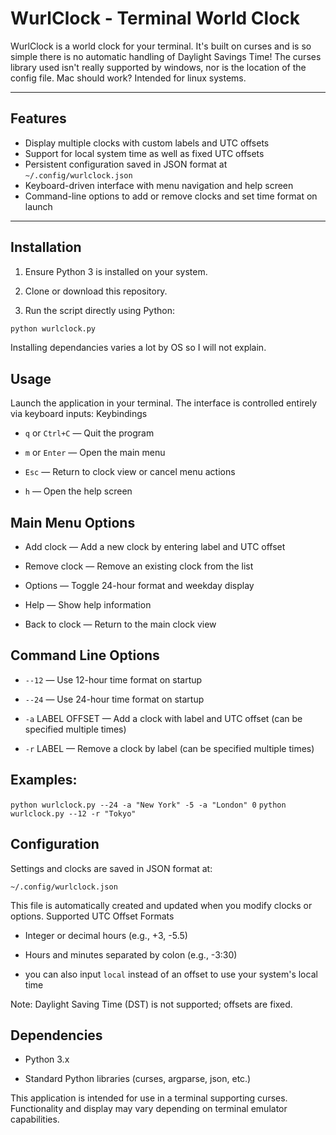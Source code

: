 # WurlClock - Terminal World Clock

WurlClock is a world clock for your terminal. It's built on curses and is so simple there is no automatic handling of Daylight Savings Time! The curses library used isn't really supported by windows, nor is the location of the config file. Mac should work? Intended for linux systems.

---

## Features

- Display multiple clocks with custom labels and UTC offsets
- Support for local system time as well as fixed UTC offsets
- Persistent configuration saved in JSON format at `~/.config/wurlclock.json`
- Keyboard-driven interface with menu navigation and help screen
- Command-line options to add or remove clocks and set time format on launch

---

## Installation

1. Ensure Python 3 is installed on your system.

2. Clone or download this repository.

3. Run the script directly using Python:

```bash
python wurlclock.py
```
Installing dependancies varies a lot by OS so I will not explain.

## Usage

Launch the application in your terminal. The interface is controlled entirely via keyboard inputs:
Keybindings

- `q` or `Ctrl+C` — Quit the program

- `m` or `Enter` — Open the main menu

- `Esc` — Return to clock view or cancel menu actions

- `h` — Open the help screen

## Main Menu Options

- Add clock — Add a new clock by entering label and UTC offset

- Remove clock — Remove an existing clock from the list

- Options — Toggle 24-hour format and weekday display

- Help — Show help information

- Back to clock — Return to the main clock view

## Command Line Options

- `--12` — Use 12-hour time format on startup

- `--24` — Use 24-hour time format on startup

- `-a` LABEL OFFSET — Add a clock with label and UTC offset (can be specified multiple times)

- `-r` LABEL — Remove a clock by label (can be specified multiple times)

## Examples:

`python wurlclock.py --24 -a "New York" -5 -a "London" 0`
`python wurlclock.py --12 -r "Tokyo"`

## Configuration

Settings and clocks are saved in JSON format at:

`~/.config/wurlclock.json`

This file is automatically created and updated when you modify clocks or options.
Supported UTC Offset Formats

- Integer or decimal hours (e.g., +3, -5.5)

- Hours and minutes separated by colon (e.g., -3:30)

- you can also input `local` instead of an offset to use your system's local time

Note: Daylight Saving Time (DST) is not supported; offsets are fixed.

## Dependencies

- Python 3.x

- Standard Python libraries (curses, argparse, json, etc.)

This application is intended for use in a terminal supporting curses. Functionality and display may vary depending on terminal emulator capabilities.
